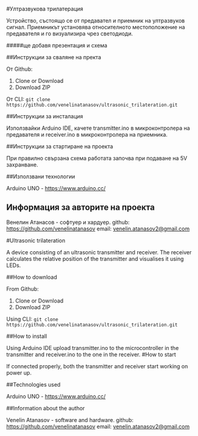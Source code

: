 #Ултразвукова трилатерация

Устройство, състоящо се от предавател и приемник на ултразвуков сигнал. Приемникът установява относителното местоположение на предавателя и го визуализира чрез светодиоди.

#####ще добавя презентация и схема

##Инструкции за сваляне на пректа

От Github:
1) Clone or Download
2) Download ZIP

От CLI:
`git clone https://github.com/venelinatanasov/ultrasonic_trilateration.git`

##Инструкции за инсталация

Използвайки Arduino IDE, качете transmitter.ino в микроконтролера на предавателя и receiver.ino в микроконтролера на приемника.

##Инструкции за стартиране на проекта

При правилно свързана схема работата започва при подаване на 5V захранване.

##Използвани технологии

Arduino UNO - https://www.arduino.cc/

## Информация за авторите на проекта

Венелин Атанасов - софтуер и хардуер. 
github: https://github.com/venelinatanasov
email: venelin.atanasov2@gmail.com

#Ultrasonic trilateration

A device consisting of an ultrasonic transmitter and receiver. The receiver calculates the relative position of the transmitter and visualises it using LEDs.

##How to download

From Github:
1) Clone or Download
2) Download ZIP

Using CLI:
`git clone https://github.com/venelinatanasov/ultrasonic_trilateration.git`

##How to install

Using Arduino IDE upload transmitter.ino to the microcontroller in the transmitter and receiver.ino to the one in the receiver.
#How to start

If connected properly, both the transmitter and receiver start working on power up.

##Technologies used

Arduino UNO - https://www.arduino.cc/

##Information about the author

Venelin Atanasov - software and hardware.
github: https://github.com/venelinatanasov
email: venelin.atanasov2@gmail.com





